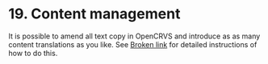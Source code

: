 # 19. Content management

It is possible to amend all text copy in OpenCRVS and introduce as as many content translations as you like. See [Broken link](broken-reference "mention") for detailed instructions of how to do this.
